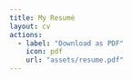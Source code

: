```yaml
---
title: My Resumé
layout: cv
actions:
  - label: "Download as PDF"
    icon: pdf
    url: "assets/resume.pdf"
---
```

